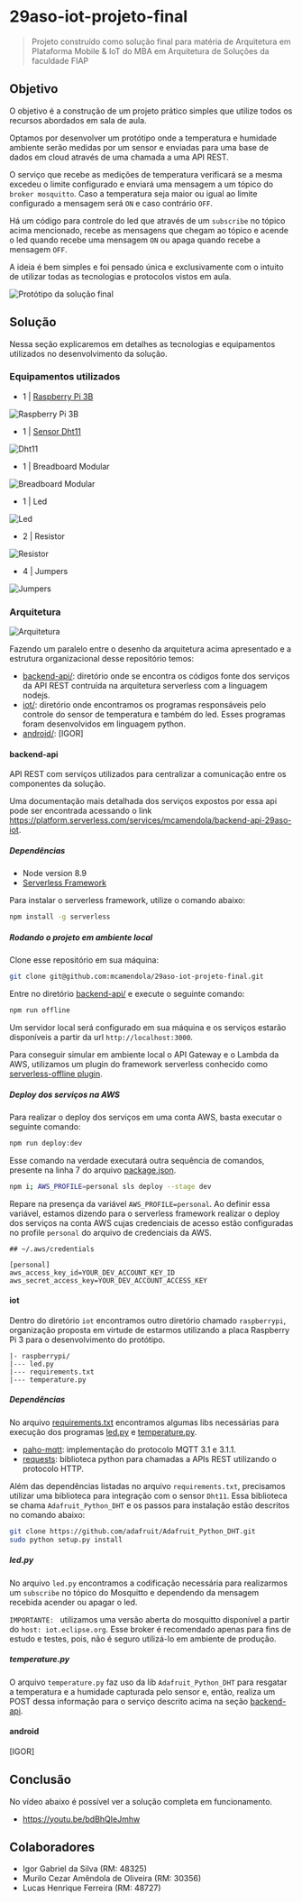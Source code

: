 # 29aso-iot-projeto-final
> Projeto construído como solução final para matéria de Arquitetura em Plataforma Mobile & IoT do MBA em Arquitetura de Soluções da faculdade FIAP

## Objetivo

O objetivo é a construção de um projeto prático simples que utilize todos os recursos abordados em sala de aula. 

Optamos por desenvolver um protótipo onde a temperatura e humidade ambiente serão medidas por um sensor e enviadas para uma base de dados em cloud através de uma chamada a uma API REST. 

O serviço que recebe as medições de temperatura verificará se a mesma excedeu o limite configurado e enviará uma mensagem a um tópico do `broker mosquitto`. Caso a temperatura seja maior ou igual ao limite configurado a mensagem será `ON` e caso contrário `OFF`.

Há um código para controle do led que através de um `subscribe` no tópico acima mencionado, recebe as mensagens que chegam ao tópico e acende o led quando recebe uma mensagem `ON` ou apaga quando recebe a mensagem `OFF`.

A ideia é bem simples e foi pensado única e exclusivamente com o intuito de utilizar todas as tecnologias e protocolos vistos em aula.

![Protótipo da solução final](./doc/images/prototipo_montado.jpeg)

## Solução

Nessa seção explicaremos em detalhes as tecnologias e equipamentos utilizados no desenvolvimento da solução.

### Equipamentos utilizados

* 1 | [Raspberry Pi 3B](https://www.raspberrypi.org/products/raspberry-pi-3-model-b/)

![Raspberry Pi 3B](./doc/images/raspberrypi_3.jpg)

* 1 | [Sensor Dht11](https://medium.com/dyi-electronics/raspberry-pi-and-dht11-humidity-sensor-cccf6b3072ad)

![Dht11](./doc/images/dht11.jpeg)

* 1 | Breadboard Modular

![Breadboard Modular](./doc/images/breadboard_modular.jpg)

* 1 | Led

![Led](./doc/images/led.jpg)

* 2 | Resistor

![Resistor](./doc/images/resistor.jpeg)

* 4 | Jumpers

![Jumpers](./doc/images/jumpers.jpeg)

### Arquitetura

![Arquitetura](./doc/images/arquitetura.png)

Fazendo um paralelo entre o desenho da arquitetura acima apresentado e a estrutura organizacional desse repositório temos:

* [backend-api/](#backend-api): diretório onde se encontra os códigos fonte dos serviços da API REST contruída na arquitetura serverless com a linguagem nodejs.
* [iot/](#iot): diretório onde encontramos os programas responsáveis pelo controle do sensor de temperatura e também do led. Esses programas foram desenvolvidos em linguagem python.
* [android/](#android): [IGOR]

#### backend-api

API REST com serviços utilizados para centralizar a comunicação entre os componentes da solução.

Uma documentação mais detalhada dos serviços expostos por essa api pode ser encontrada acessando o link https://platform.serverless.com/services/mcamendola/backend-api-29aso-iot.

##### Dependências

* Node version 8.9
* [Serverless Framework](https://serverless.com)

Para instalar o serverless framework, utilize o comando abaixo:

```bash
npm install -g serverless
```

##### Rodando o projeto em ambiente local

Clone esse repositório em sua máquina:

```bash
git clone git@github.com:mcamendola/29aso-iot-projeto-final.git
```

Entre no diretório [backend-api/](./backend-api) e execute o seguinte comando:

```bash
npm run offline
```

Um servidor local será configurado em sua máquina e os serviços estarão disponíveis a partir da url `http://localhost:3000`.

Para conseguir simular em ambiente local o API Gateway e o Lambda da AWS, utilizamos um plugin do framework serverless conhecido como [serverless-offline plugin](https://github.com/dherault/serverless-offline).

##### Deploy dos serviços na AWS

Para realizar o deploy dos serviços em uma conta AWS, basta executar o seguinte comando:

```bash
npm run deploy:dev
```

Esse comando na verdade executará outra sequência de comandos, presente na linha 7 do arquivo [package.json](./backend-api/package.json).

```bash
npm i; AWS_PROFILE=personal sls deploy --stage dev
```

Repare na presença da variável `AWS_PROFILE=personal`. Ao definir essa variável, estamos dizendo para o serverless framework realizar o deploy dos serviços na conta AWS cujas credenciais de acesso estão configuradas no profile `personal` do arquivo de credenciais da AWS.

```
## ~/.aws/credentials

[personal]
aws_access_key_id=YOUR_DEV_ACCOUNT_KEY_ID
aws_secret_access_key=YOUR_DEV_ACCOUNT_ACCESS_KEY
```

#### iot

Dentro do diretório `iot` encontramos outro diretório chamado `raspberrypi`, organização proposta em virtude de estarmos utilizando a placa Raspberry Pi 3 para o desenvolvimento do protótipo.

```
|- raspberrypi/
|--- led.py
|--- requirements.txt
|--- temperature.py
```

##### Dependências

No arquivo [requirements.txt](./iot/raspberrypi/requirements.txt) encontramos algumas libs necessárias para execução dos programas [led.py](#led.py) e [temperature.py](#temperature.py).

* [paho-mqtt](https://pypi.python.org/pypi/paho-mqtt/1.1): implementação do protocolo MQTT 3.1 e 3.1.1.
* [requests](http://docs.python-requests.org/en/master/): biblioteca python para chamadas a APIs REST utilizando o protocolo HTTP.

Além das dependências listadas no arquivo `requirements.txt`, precisamos utilizar uma biblioteca para integração com o sensor `Dht11`. Essa biblioteca se chama `Adafruit_Python_DHT` e os passos para instalação estão descritos no comando abaixo:

```bash
git clone https://github.com/adafruit/Adafruit_Python_DHT.git
sudo python setup.py install
```

##### led.py

No arquivo `led.py` encontramos a codificação necessária para realizarmos um `subscribe` no tópico do Mosquitto e dependendo da mensagem recebida acender ou apagar o led.

`IMPORTANTE: ` utilizamos uma versão aberta do mosquitto disponível a partir do `host: iot.eclipse.org`. Esse broker é recomendado apenas para fins de estudo e testes, pois, não é seguro utilizá-lo em ambiente de produção.

##### temperature.py

O arquivo `temperature.py` faz uso da lib `Adafruit_Python_DHT` para resgatar a temperatura e a humidade capturada pelo sensor e, então, realiza um POST dessa informação para o serviço descrito acima na seção [backend-api](#backend-api).

#### android

[IGOR]

## Conclusão

No vídeo abaixo é possível ver a solução completa em funcionamento.

* https://youtu.be/bdBhQIeJmhw

## Colaboradores

* Igor Gabriel da Silva (RM: 48325)
* Murilo Cezar Amêndola de Oliveira (RM: 30356)
* Lucas Henrique Ferreira (RM: 48727)


